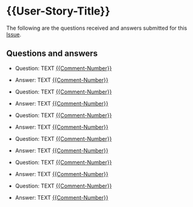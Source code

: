 # {{User-Story-Title}}

The following are the questions received and answers submitted for this [Issue](URL).

## Questions and answers

* Question: TEXT [{{Comment-Number}}](URL)
* Answer: TEXT [{{Comment-Number}}](URL)

* Question: TEXT [{{Comment-Number}}](URL)
* Answer: TEXT [{{Comment-Number}}](URL)

* Question: TEXT [{{Comment-Number}}](URL)
* Answer: TEXT [{{Comment-Number}}](URL)

* Question: TEXT [{{Comment-Number}}](URL)
* Answer: TEXT [{{Comment-Number}}](URL)

* Question: TEXT [{{Comment-Number}}](URL)
* Answer: TEXT [{{Comment-Number}}](URL)

* Question: TEXT [{{Comment-Number}}](URL)
* Answer: TEXT [{{Comment-Number}}](URL)
